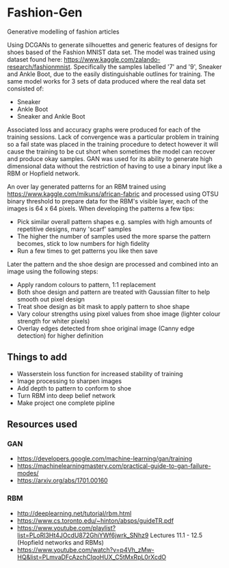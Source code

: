 # Fashion-Gen
 Generative modelling of fashion articles

Using DCGANs to generate silhouettes and generic features of designs for shoes based of the Fashion MNIST data set. The model was trained using 
dataset found here: https://www.kaggle.com/zalando-research/fashionmnist. Specifically the samples labelled '7' and '9', Sneaker and Ankle Boot, due to
the easily distinguishable outlines for training. The same model works for 3 sets of data produced where the real data set consisted of:
* Sneaker
* Ankle Boot
* Sneaker and Ankle Boot

Associated loss and accuracy graphs were produced for each of the training sessions. Lack of convergence was a particular problem in training so a fail state
was placed in the training procedure to detect however it will cause the training to be cut short when sometimes the model can recover and produce okay samples. GAN was used for its ability to generate high dimensional data without the restriction of having to use a binary input like a RBM or Hopfield network.

An over lay generated patterns for an RBM trained using https://www.kaggle.com/mikuns/african-fabric and processed using OTSU binary threshold to prepare data for the RBM's
visible layer, each of the images is 64 x 64 pixels. When developing the patterns a few tips:

* Pick similar overall pattern shapes e.g. samples with high amounts of repetitive designs, many 'scarf' samples
* The higher the number of samples used the more sparse the pattern becomes, stick to low numbers for high fidelity
* Run a few times to get patterns you like then save

Later the pattern and the shoe design are processed and combined into an image using the following steps:
* Apply random colours to pattern, 1:1 replacement
* Both shoe design and pattern are treated with Gaussian filter to help smooth out pixel design
* Treat shoe design as bit mask to apply pattern to shoe shape
* Vary colour strengths using pixel values from shoe image (lighter colour strength for whiter pixels)
* Overlay edges detected from shoe original image (Canny edge detection) for higher definition

## Things to add
* Wasserstein loss function for increased stability of training
* Image processing to sharpen images
* Add depth to pattern to conform to shoe 
* Turn RBM into deep belief network
* Make project one complete pipline

## Resources used
### GAN
* https://developers.google.com/machine-learning/gan/training
* https://machinelearningmastery.com/practical-guide-to-gan-failure-modes/
* https://arxiv.org/abs/1701.00160

### RBM
* http://deeplearning.net/tutorial/rbm.html
* https://www.cs.toronto.edu/~hinton/absps/guideTR.pdf
* https://www.youtube.com/playlist?list=PLoRl3Ht4JOcdU872GhiYWf6jwrk_SNhz9 Lectures 11.1 - 12.5 (Hopfield networks and RBMs)
* https://www.youtube.com/watch?v=p4Vh_zMw-HQ&list=PLmvaDFcAzchCIqoHUX_C5tMxRpL0rXcdO
